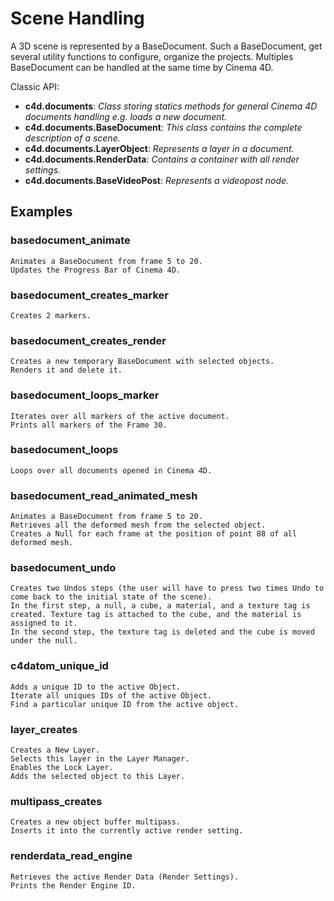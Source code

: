# Scene Handling

A 3D scene is represented by a BaseDocument. Such a BaseDocument, get several utility functions to configure, organize the projects.
Multiples BaseDocument can be handled at the same time by Cinema 4D.

Classic API:
- **c4d.documents**: *Class storing statics methods for general Cinema 4D documents handling e.g. loads a new document.*
- **c4d.documents.BaseDocument**: *This class contains the complete description of a scene.*
- **c4d.documents.LayerObject**: *Represents a layer in a document.*
- **c4d.documents.RenderData**: *Contains a container with all render settings.*
- **c4d.documents.BaseVideoPost**: *Represents a videopost node.*

## Examples

### basedocument_animate

    Animates a BaseDocument from frame 5 to 20.
    Updates the Progress Bar of Cinema 4D.

### basedocument_creates_marker

    Creates 2 markers.

### basedocument_creates_render

    Creates a new temporary BaseDocument with selected objects.
    Renders it and delete it.

### basedocument_loops_marker

    Iterates over all markers of the active document.
    Prints all markers of the Frame 30.

### basedocument_loops

    Loops over all documents opened in Cinema 4D.

### basedocument_read_animated_mesh

    Animates a BaseDocument from frame 5 to 20.
    Retrieves all the deformed mesh from the selected object.
    Creates a Null for each frame at the position of point 88 of all deformed mesh.
    
### basedocument_undo

    Creates two Undos steps (the user will have to press two times Undo to come back to the initial state of the scene).
    In the first step, a null, a cube, a material, and a texture tag is created. Texture tag is attached to the cube, and the material is assigned to it.
    In the second step, the texture tag is deleted and the cube is moved under the null.

### c4datom_unique_id

    Adds a unique ID to the active Object.
    Iterate all uniques IDs of the active Object.
    Find a particular unique ID from the active object.

### layer_creates

    Creates a New Layer.
    Selects this layer in the Layer Manager.
    Enables the Lock Layer.
    Adds the selected object to this Layer.
    
### multipass_creates

    Creates a new object buffer multipass.
    Inserts it into the currently active render setting.
    
### renderdata_read_engine

    Retrieves the active Render Data (Render Settings).
    Prints the Render Engine ID.
    
